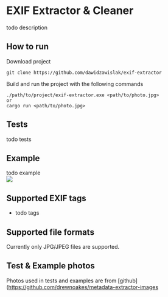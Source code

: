 # EXIF Extractor & Cleaner
todo description

## How to run
Download project
```
git clone https://github.com/dawidzawislak/exif-extractor
```
Build and run the project with the following commands
```
./path/to/project/exif-extractor.exe <path/to/photo.jpg>
or
cargo run <path/to/photo.jpg>
```

## Tests
todo tests

## Example
todo example  
<img src="./resources/images/example.jpg">

## Supported EXIF tags
- todo tags

## Supported file formats
Currently only JPG/JPEG files are supported.

## Test & Example photos
Photos used in tests and examples are from [github](https://github.com/drewnoakes/metadata-extractor-images